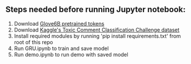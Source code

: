## Steps needed before running Jupyter notebook:
1. Download [Glove6B pretrained tokens](http://nlp.stanford.edu/data/glove.6B.zip)
2. Download [Kaggle's Toxic Comment Classification Challenge dataset](https://www.kaggle.com/c/jigsaw-toxic-comment-classification-challenge/data)
3. Install required modules by running 'pip install requirements.txt' from root of this repo
4. Run GRU.ipynb to train and save model
5. Run demo.ipynb to run demo with saved model
